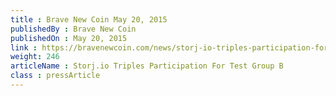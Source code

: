 ```yaml
---
title : Brave New Coin May 20, 2015
publishedBy : Brave New Coin
publishedOn : May 20, 2015
link : https://bravenewcoin.com/news/storj-io-triples-participation-for-test-group-b/
weight: 246
articleName : Storj.io Triples Participation For Test Group B
class : pressArticle
---
```


